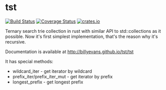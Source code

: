 # tst

[![Build Status](https://travis-ci.org/billyevans/tst.svg?branch=master)](https://travis-ci.org/billyevans/tst)
[![Coverage Status](https://coveralls.io/repos/billyevans/tst/badge.svg?branch=master)](https://coveralls.io/r/billyevans/tst?branch=master)
[![crates.io](http://meritbadge.herokuapp.com/tst)](https://crates.io/crates/tst)

Ternary search trie collection in rust with similar API to std::collections as it possible.
Now it's first simplest implementation, that's the reason why it's recursive.

Documentation is available at http://billyevans.github.io/tst/tst

It has special methods:
- wildcard_iter - get iterator by wildcard
- prefix_iter/prefix_iter_mut - get iterator by prefix
- longest_prefix - get longest prefix
